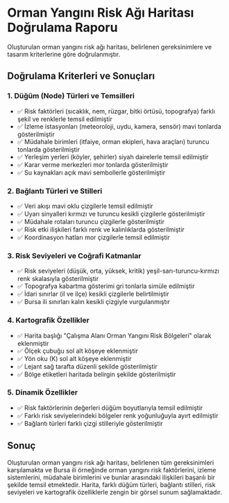 # Orman Yangını Risk Ağı Haritası Doğrulama Raporu

Oluşturulan orman yangını risk ağı haritası, belirlenen gereksinimlere ve tasarım kriterlerine göre doğrulanmıştır.

## Doğrulama Kriterleri ve Sonuçları

### 1. Düğüm (Node) Türleri ve Temsilleri
- ✅ Risk faktörleri (sıcaklık, nem, rüzgar, bitki örtüsü, topografya) farklı şekil ve renklerle temsil edilmiştir
- ✅ İzleme istasyonları (meteoroloji, uydu, kamera, sensör) mavi tonlarda gösterilmiştir
- ✅ Müdahale birimleri (itfaiye, orman ekipleri, hava araçları) turuncu tonlarda gösterilmiştir
- ✅ Yerleşim yerleri (köyler, şehirler) siyah dairelerle temsil edilmiştir
- ✅ Karar verme merkezleri mor tonlarda gösterilmiştir
- ✅ Su kaynakları açık mavi sembollerle gösterilmiştir

### 2. Bağlantı Türleri ve Stilleri
- ✅ Veri akışı mavi oklu çizgilerle temsil edilmiştir
- ✅ Uyarı sinyalleri kırmızı ve turuncu kesikli çizgilerle gösterilmiştir
- ✅ Müdahale rotaları turuncu çizgilerle gösterilmiştir
- ✅ Risk etki ilişkileri farklı renk ve kalınlıklarda gösterilmiştir
- ✅ Koordinasyon hatları mor çizgilerle temsil edilmiştir

### 3. Risk Seviyeleri ve Coğrafi Katmanlar
- ✅ Risk seviyeleri (düşük, orta, yüksek, kritik) yeşil-sarı-turuncu-kırmızı renk skalasıyla gösterilmiştir
- ✅ Topografya kabartma gösterimi gri tonlarla simüle edilmiştir
- ✅ İdari sınırlar (il ve ilçe) kesikli çizgilerle belirtilmiştir
- ✅ Bursa ili sınırları kalın kesikli çizgiyle vurgulanmıştır

### 4. Kartografik Özellikler
- ✅ Harita başlığı "Çalışma Alanı Orman Yangını Risk Bölgeleri" olarak eklenmiştir
- ✅ Ölçek çubuğu sol alt köşeye eklenmiştir
- ✅ Yön oku (K) sol alt köşeye eklenmiştir
- ✅ Lejant sağ tarafta düzenli şekilde gösterilmiştir
- ✅ Bölge etiketleri haritada belirgin şekilde gösterilmiştir

### 5. Dinamik Özellikler
- ✅ Risk faktörlerinin değerleri düğüm boyutlarıyla temsil edilmiştir
- ✅ Farklı risk seviyelerindeki bölgeler renk yoğunluğuyla ayırt edilmiştir
- ✅ Bağlantı türleri farklı çizgi stilleriyle gösterilmiştir

## Sonuç

Oluşturulan orman yangını risk ağı haritası, belirlenen tüm gereksinimleri karşılamakta ve Bursa ili örneğinde orman yangını risk faktörlerini, izleme sistemlerini, müdahale birimlerini ve bunlar arasındaki ilişkileri başarılı bir şekilde temsil etmektedir. Harita, farklı düğüm türleri, bağlantı stilleri, risk seviyeleri ve kartografik özelliklerle zengin bir görsel sunum sağlamaktadır.
